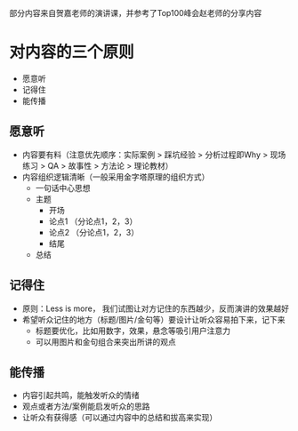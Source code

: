 部分内容来自贺嘉老师的演讲课，并参考了Top100峰会赵老师的分享内容

# 对内容的三个原则
* 愿意听
* 记得住
* 能传播


## 愿意听
* 内容要有料（注意优先顺序：实际案例 > 踩坑经验 > 分析过程即Why > 现场练习 > QA > 故事性 > 方法论 > 理论教材）
* 内容组织逻辑清晰（一般采用金字塔原理的组织方式）
   * 一句话中心思想
   * 主题
      * 开场
      * 论点1 （分论点1，2，3）
      * 论点2 （分论点1，2，3）
      * 结尾
   * 总结

## 记得住
* 原则：Less is more， 我们试图让对方记住的东西越少，反而演讲的效果越好
* 希望听众记住的地方（标题/图片/金句等）要设计让听众容易拍下来，记下来
   * 标题要优化，比如用数字，效果，悬念等吸引用户注意力
   * 可以用图片和金句组合来突出所讲的观点


## 能传播
* 内容引起共鸣，能触发听众的情绪
* 观点或者方法/案例能启发听众的思路
* 让听众有获得感（可以通过内容中的总结和拔高来实现）
